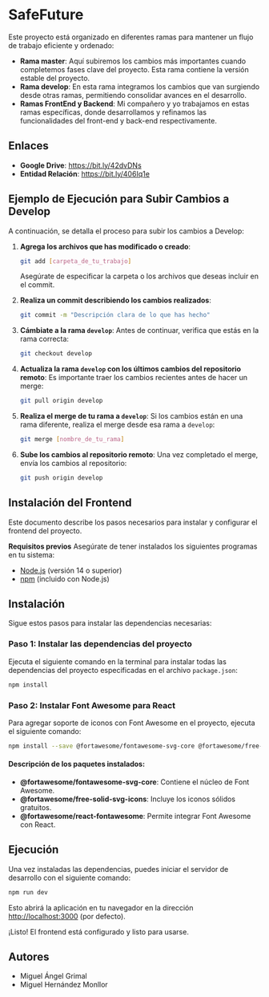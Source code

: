 # SafeFuture

Este proyecto está organizado en diferentes ramas para mantener un flujo de trabajo eficiente y ordenado:

- **Rama master**: Aquí subiremos los cambios más importantes cuando completemos fases clave del proyecto. Esta rama contiene la versión estable del proyecto.
- **Rama develop**: En esta rama integramos los cambios que van surgiendo desde otras ramas, permitiendo consolidar avances en el desarrollo.
- **Ramas FrontEnd y Backend**: Mi compañero y yo trabajamos en estas ramas específicas, donde desarrollamos y refinamos las funcionalidades del front-end y back-end respectivamente.

## Enlaces

- **Google Drive**: https://bit.ly/42dvDNs
- **Entidad Relación**: https://bit.ly/406Iq1e

## Ejemplo de Ejecución para Subir Cambios a Develop

A continuación, se detalla el proceso para subir los cambios a Develop:

1. **Agrega los archivos que has modificado o creado**:
   ```bash
   git add [carpeta_de_tu_trabajo]
   ```
   Asegúrate de especificar la carpeta o los archivos que deseas incluir en el commit.

2. **Realiza un commit describiendo los cambios realizados**:
   ```bash
   git commit -m "Descripción clara de lo que has hecho"
   ```

3. **Cámbiate a la rama `develop`**:
   Antes de continuar, verifica que estás en la rama correcta:
   ```bash
   git checkout develop
   ```

4. **Actualiza la rama `develop` con los últimos cambios del repositorio remoto**:
   Es importante traer los cambios recientes antes de hacer un merge:
   ```bash
   git pull origin develop
   ```

5. **Realiza el merge de tu rama a `develop`**:
   Si los cambios están en una rama diferente, realiza el merge desde esa rama a `develop`:
   ```bash
   git merge [nombre_de_tu_rama]
   ```

6. **Sube los cambios al repositorio remoto**:
   Una vez completado el merge, envía los cambios al repositorio:
   ```bash
   git push origin develop
   ```

## Instalación del Frontend

Este documento describe los pasos necesarios para instalar y configurar el frontend del proyecto.

**Requisitos previos**
Asegúrate de tener instalados los siguientes programas en tu sistema:

- [Node.js](https://nodejs.org/) (versión 14 o superior)
- [npm](https://www.npmjs.com/) (incluido con Node.js)

## Instalación
Sigue estos pasos para instalar las dependencias necesarias:

### Paso 1: Instalar las dependencias del proyecto
Ejecuta el siguiente comando en la terminal para instalar todas las dependencias del proyecto especificadas en el archivo `package.json`:

```bash
npm install
```

### Paso 2: Instalar Font Awesome para React
Para agregar soporte de iconos con Font Awesome en el proyecto, ejecuta el siguiente comando:

```bash
npm install --save @fortawesome/fontawesome-svg-core @fortawesome/free-solid-svg-icons @fortawesome/react-fontawesome
```

#### Descripción de los paquetes instalados:
- **@fortawesome/fontawesome-svg-core**: Contiene el núcleo de Font Awesome.
- **@fortawesome/free-solid-svg-icons**: Incluye los iconos sólidos gratuitos.
- **@fortawesome/react-fontawesome**: Permite integrar Font Awesome con React.

## Ejecución
Una vez instaladas las dependencias, puedes iniciar el servidor de desarrollo con el siguiente comando:

```bash
npm run dev
```

Esto abrirá la aplicación en tu navegador en la dirección [http://localhost:3000](http://localhost:3000) (por defecto).

¡Listo! El frontend está configurado y listo para usarse.


## Autores

- Miguel Ángel Grimal
- Miguel Hernández Monllor
